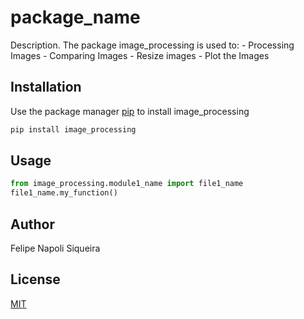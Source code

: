 # package_name

Description. 
The package image_processing is used to:
	- Processing Images
	- Comparing Images
	- Resize images
	- Plot the Images

## Installation

Use the package manager [pip](https://pip.pypa.io/en/stable/) to install image_processing

```bash
pip install image_processing
```

## Usage

```python
from image_processing.module1_name import file1_name
file1_name.my_function()
```

## Author
Felipe Napoli Siqueira

## License
[MIT](https://choosealicense.com/licenses/mit/)